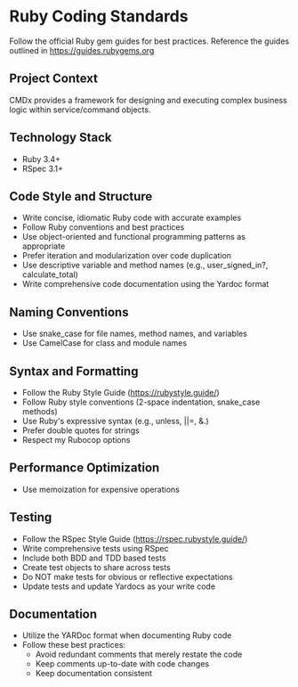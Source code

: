 # Ruby Coding Standards

Follow the official Ruby gem guides for best practices.
Reference the guides outlined in https://guides.rubygems.org

## Project Context
CMDx provides a framework for designing and executing complex
business logic within service/command objects.

## Technology Stack
- Ruby 3.4+
- RSpec 3.1+

## Code Style and Structure
- Write concise, idiomatic Ruby code with accurate examples
- Follow Ruby conventions and best practices
- Use object-oriented and functional programming patterns as appropriate
- Prefer iteration and modularization over code duplication
- Use descriptive variable and method names (e.g., user_signed_in?, calculate_total)
- Write comprehensive code documentation using the Yardoc format

## Naming Conventions
- Use snake_case for file names, method names, and variables
- Use CamelCase for class and module names

## Syntax and Formatting
- Follow the Ruby Style Guide (https://rubystyle.guide/)
- Follow Ruby style conventions (2-space indentation, snake_case methods)
- Use Ruby's expressive syntax (e.g., unless, ||=, &.)
- Prefer double quotes for strings
- Respect my Rubocop options

## Performance Optimization
- Use memoization for expensive operations

## Testing
- Follow the RSpec Style Guide (https://rspec.rubystyle.guide/)
- Write comprehensive tests using RSpec
- Include both BDD and TDD based tests
- Create test objects to share across tests
- Do NOT make tests for obvious or reflective expectations
- Update tests and update Yardocs as your write code

## Documentation
- Utilize the YARDoc format when documenting Ruby code
- Follow these best practices:
  - Avoid redundant comments that merely restate the code
  - Keep comments up-to-date with code changes
  - Keep documentation consistent

